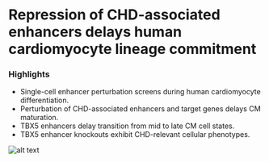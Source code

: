 # Repression of CHD-associated enhancers delays human cardiomyocyte lineage commitment

### Highlights
* Single-cell enhancer perturbation screens during human cardiomyocyte differentiation.
* Perturbation of CHD-associated enhancers and target genes delays CM maturation.
* TBX5 enhancers delay transition from mid to late CM cell states.
* TBX5 enhancer knockouts exhibit CHD-relevant cellular phenotypes.


![alt text](https://github.com/darmen04/Repression-of-CHD-associated-enhancers-delays-human-cardiomyocyte-lineage-commitment/tree/main/Data/Markdown_Images/Github_Model-01.png "Logo Title Text 1")
